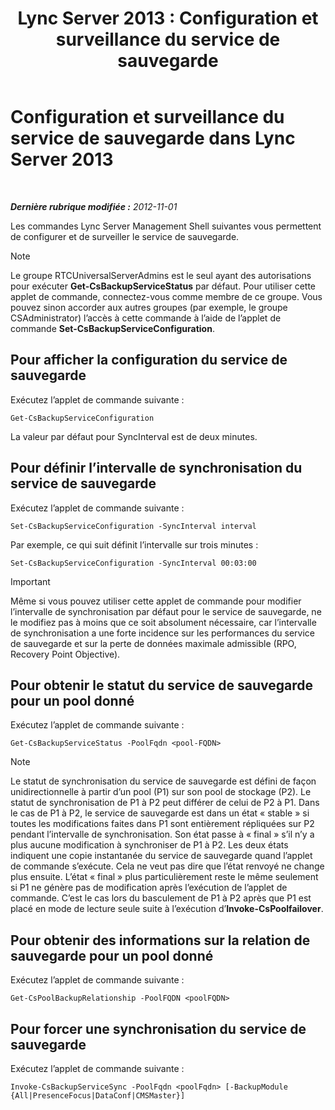 ﻿---
title: 'Lync Server 2013 : Configuration et surveillance du service de sauvegarde'
TOCTitle: Configuration et surveillance du service de sauvegarde
ms:assetid: c608280e-a7d1-4ae0-a75c-da6b524752fa
ms:mtpsurl: https://technet.microsoft.com/fr-fr/library/JJ205252(v=OCS.15)
ms:contentKeyID: 49298780
ms.date: 05/20/2016
mtps_version: v=OCS.15
ms.translationtype: HT
---

# Configuration et surveillance du service de sauvegarde dans Lync Server 2013

 

_**Dernière rubrique modifiée :** 2012-11-01_

Les commandes Lync Server Management Shell suivantes vous permettent de configurer et de surveiller le service de sauvegarde.

> [!note]  
> Le groupe RTCUniversalServerAdmins est le seul ayant des autorisations pour exécuter <strong>Get-CsBackupServiceStatus</strong> par défaut. Pour utiliser cette applet de commande, connectez-vous comme membre de ce groupe. Vous pouvez sinon accorder aux autres groupes (par exemple, le groupe CSAdministrator) l’accès à cette commande à l’aide de l’applet de commande <strong>Set-CsBackupServiceConfiguration</strong>.

## Pour afficher la configuration du service de sauvegarde

Exécutez l’applet de commande suivante :

    Get-CsBackupServiceConfiguration

La valeur par défaut pour SyncInterval est de deux minutes.

## Pour définir l’intervalle de synchronisation du service de sauvegarde

Exécutez l’applet de commande suivante :

    Set-CsBackupServiceConfiguration -SyncInterval interval

Par exemple, ce qui suit définit l’intervalle sur trois minutes :

    Set-CsBackupServiceConfiguration -SyncInterval 00:03:00

> [!important]  
> Même si vous pouvez utiliser cette applet de commande pour modifier l’intervalle de synchronisation par défaut pour le service de sauvegarde, ne le modifiez pas à moins que ce soit absolument nécessaire, car l’intervalle de synchronisation a une forte incidence sur les performances du service de sauvegarde et sur la perte de données maximale admissible (RPO, Recovery Point Objective).

## Pour obtenir le statut du service de sauvegarde pour un pool donné

Exécutez l’applet de commande suivante :

    Get-CsBackupServiceStatus -PoolFqdn <pool-FQDN>

> [!note]  
> Le statut de synchronisation du service de sauvegarde est défini de façon unidirectionnelle à partir d’un pool (P1) sur son pool de stockage (P2). Le statut de synchronisation de P1 à P2 peut différer de celui de P2 à P1. Dans le cas de P1 à P2, le service de sauvegarde est dans un état « stable » si toutes les modifications faites dans P1 sont entièrement répliquées sur P2 pendant l’intervalle de synchronisation. Son état passe à « final » s’il n’y a plus aucune modification à synchroniser de P1 à P2. Les deux états indiquent une copie instantanée du service de sauvegarde quand l’applet de commande s’exécute. Cela ne veut pas dire que l’état renvoyé ne change plus ensuite. L’état « final » plus particulièrement reste le même seulement si P1 ne génère pas de modification après l’exécution de l’applet de commande. C’est le cas lors du basculement de P1 à P2 après que P1 est placé en mode de lecture seule suite à l’exécution d’<strong>Invoke-CsPoolfailover</strong>.

## Pour obtenir des informations sur la relation de sauvegarde pour un pool donné

Exécutez l’applet de commande suivante :

    Get-CsPoolBackupRelationship -PoolFQDN <poolFQDN>

## Pour forcer une synchronisation du service de sauvegarde

Exécutez l’applet de commande suivante :

    Invoke-CsBackupServiceSync -PoolFqdn <poolFqdn> [-BackupModule  {All|PresenceFocus|DataConf|CMSMaster}]

